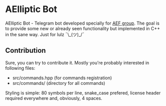 # AElliptic Bot

AElliptic Bot - Telegram bot developed specially for [AEF 
group](https://t.me/aefoundation). The goal is to provide some new or already 
seen functionality but implemented in C++ in the sane way. Just for 
lulz ¯\\\_(ツ)\_/¯

## Contribution

Sure, you can try to contribute it. Mostly you're probably interested in 
following files:

* src/commands.hpp (for commands registration)
* src/commands/ (directory for all commands)

Styling is simple: 80 symbols per line, snake_case prefered, license 
header required everywhere and, obviously, 4 spaces.

